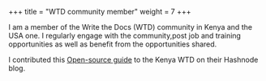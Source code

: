 +++
title = "WTD community member"
weight = 7
+++

I am a member of the Write the Docs (WTD) community in Kenya and the USA one. I regularly engage with the community,post job and training opportunities as well as benefit from the opportunities shared. 

I contributed this [Open-source guide](https://wtdkenya.hashnode.dev/how-to-contribute-to-open-source-as-a-technical-writer) to the Kenya WTD on their Hashnode blog.







